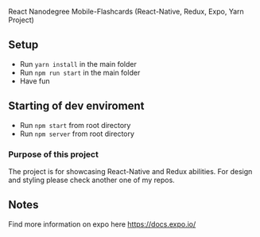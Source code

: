 React Nanodegree Mobile-Flashcards (React-Native, Redux, Expo, Yarn Project)

## Setup

- Run `yarn install` in the main folder
- Run `npm run start` in the main folder
- Have fun

## Starting of dev enviroment

- Run `npm start` from root directory
- Run `npm server` from root directory

### Purpose of this project

The project is for showcasing React-Native and Redux abilities. For design and styling please check another one of my repos.

## Notes
Find more information on expo here https://docs.expo.io/